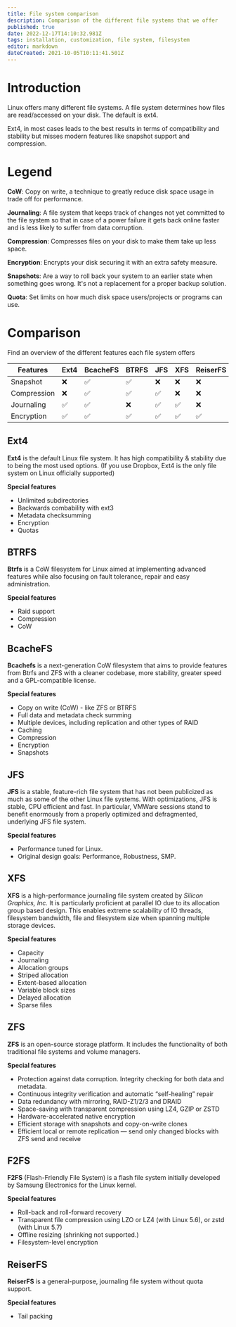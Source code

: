 ```yaml
---
title: File system comparison
description: Comparison of the different file systems that we offer
published: true
date: 2022-12-17T14:10:32.981Z
tags: installation, customization, file system, filesystem
editor: markdown
dateCreated: 2021-10-05T10:11:41.501Z
---
```


# Introduction
Linux offers many different file systems. A file system determines how files are read/accessed on your disk. The default is ext4.

Ext4, in most cases leads to the best results in terms of compatibility and stability but misses modern features like snapshot support and compression.

# Legend

**CoW**: Copy on write, a technique to greatly reduce disk space usage in trade off for performance.

**Journaling**: A file system that keeps track of changes not yet committed to the file system so that in case of a power failure it gets back online faster and is less likely to suffer from data corruption.

**Compression**: Compresses files on your disk to make them take up less space.

**Encryption**: Encrypts your disk securing it with an extra safety measure.

**Snapshots**: Are a way to roll back your system to an earlier state when something goes wrong. It's not a replacement for a proper backup solution.

**Quota**: Set limits on how much disk space users/projects or programs can use.

# Comparison
Find an overview of the different features each file system offers 

| Features | Ext4 | BcacheFS | BTRFS | JFS | XFS | ReiserFS | F2FS | ZFS |
| --- | --- | --- | --- | --- | --- | --- | --- | --- |
| Snapshot | ❌   | ✅   | ✅   | ❌   | ❌   | ❌   | ❌   | ✅   |
| Compression | ❌   | ✅   | ✅   | ✅   | ❌   | ❌   | ✅   | ✅   |
| Journaling | ✅   | ✅   | ❌   | ✅   | ✅   | ❌   | ❌   | ❌   |
| Encryption | ✅   | ✅   | ✅   | ✅   | ✅   | ✅   | ✅   | ✅   |

## Ext4
**Ext4** is the default Linux file system. It has high compatibility & stability due to being the most used options. (If you use Dropbox, Ext4 is the only file system on Linux officially supported)

**Special features**
-   Unlimited subdirectories
-   Backwards combability with ext3
-   Metadata checksumming
-   Encryption
-   Quotas

## BTRFS
**Btrfs** is a CoW filesystem for Linux aimed at implementing advanced features while also focusing on fault tolerance, repair and easy administration.

**Special features**
-   Raid support
-   Compression
-   CoW

## BcacheFS
**Bcachefs** is a next-generation CoW filesystem that aims to provide features from Btrfs and ZFS with a cleaner codebase, more stability, greater speed and a GPL-compatible license.

**Special features**
-   Copy on write (CoW) - like ZFS or BTRFS
-   Full data and metadata check summing
-   Multiple devices, including replication and other types of RAID
-   Caching
-   Compression
-   Encryption
-   Snapshots

## JFS
**JFS** is a stable, feature-rich file system that has not been publicized as much as some of the other Linux file systems. With optimizations, JFS is stable, CPU efficient and fast. In particular, VMWare sessions stand to benefit enormously from a properly optimized and defragmented, underlying JFS file system.

**Special features**
-   Performance tuned for Linux.
-   Original design goals: Performance, Robustness, SMP.

## XFS
**XFS** is a high-performance journaling file system created by *Silicon Graphics, Inc.* It is particularly proficient at parallel IO due to its allocation group based design. This enables extreme scalability of IO threads, filesystem bandwidth, file and filesystem size when spanning multiple storage devices.

**Special features**
-   Capacity
-   Journaling
-   Allocation groups
-   Striped allocation
-   Extent-based allocation
-   Variable block sizes
-   Delayed allocation
-   Sparse files

## ZFS
**ZFS** is an open-source storage platform. It includes the functionality of both traditional file systems and volume managers. 

**Special features**
-   Protection against data corruption. Integrity checking for both data and metadata.
-   Continuous integrity verification and automatic “self-healing” repair
-   Data redundancy with mirroring, RAID-Z1/2/3 and DRAID
-   Space-saving with transparent compression using LZ4, GZIP or ZSTD
-   Hardware-accelerated native encryption
-   Efficient storage with snapshots and copy-on-write clones
-   Efficient local or remote replication — send only changed blocks with ZFS send and receive

## F2FS
**F2FS** (Flash-Friendly File System) is a flash file system initially developed by Samsung Electronics for the Linux kernel.

**Special features**
-   Roll-back and roll-forward recovery
-   Transparent file compression using LZO or LZ4 (with Linux 5.6), or zstd (with Linux 5.7)
-   Offline resizing (shrinking not supported.)
-   Filesystem-level encryption

## ReiserFS

**ReiserFS** is a general-purpose, journaling file system without quota support.

**Special features**
-   Tail packing